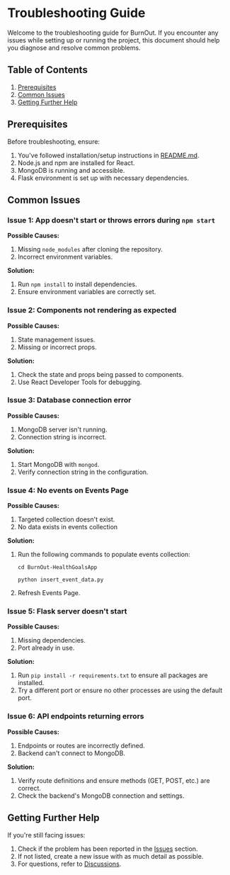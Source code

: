 # Troubleshooting Guide

Welcome to the troubleshooting guide for BurnOut. If you encounter any issues while setting up or running the project, this document should help you diagnose and resolve common problems.

## Table of Contents

1. [Prerequisites](#prerequisites)
2. [Common Issues](#common-issues)
3. [Getting Further Help](#getting-further-help)

## Prerequisites

Before troubleshooting, ensure:

1. You've followed installation/setup instructions in [README.md](./README.md).
2. Node.js and npm are installed for React.
3. MongoDB is running and accessible.
4. Flask environment is set up with necessary dependencies.

## Common Issues

### Issue 1: App doesn't start or throws errors during `npm start`

**Possible Causes:**
1. Missing `node_modules` after cloning the repository.
2. Incorrect environment variables.

**Solution:** 
1. Run `npm install` to install dependencies.
2. Ensure environment variables are correctly set.

### Issue 2: Components not rendering as expected

**Possible Causes:**
1. State management issues.
2. Missing or incorrect props.

**Solution:** 
1. Check the state and props being passed to components.
2. Use React Developer Tools for debugging.

### Issue 3: Database connection error

**Possible Causes:**
1. MongoDB server isn't running.
2. Connection string is incorrect.

**Solution:** 
1. Start MongoDB with `mongod`.
2. Verify connection string in the configuration.

### Issue 4: No events on Events Page

**Possible Causes:**
1. Targeted collection doesn't exist.
2. No data exists in events collection

**Solution:** 
1. Run the following commands to populate events collection:
   
      `cd BurnOut-HealthGoalsApp`
  
      `python insert_event_data.py`
2. Refresh Events Page. 

### Issue 5: Flask server doesn't start

**Possible Causes:**
1. Missing dependencies.
2. Port already in use.

**Solution:** 
1. Run `pip install -r requirements.txt` to ensure all packages are installed.
2. Try a different port or ensure no other processes are using the default port.

### Issue 6: API endpoints returning errors

**Possible Causes:**
1. Endpoints or routes are incorrectly defined.
2. Backend can't connect to MongoDB.

**Solution:** 
1. Verify route definitions and ensure methods (GET, POST, etc.) are correct.
2. Check the backend's MongoDB connection and settings.

## Getting Further Help

If you're still facing issues:

1. Check if the problem has been reported in the [Issues](https://github.com/adi-kiran/burnout-healthgoalsapp/issues) section.
2. If not listed, create a new issue with as much detail as possible.
3. For questions, refer to [Discussions](https://github.com/adi-kiran/burnout-healthgoalsapp/discussions).

